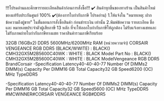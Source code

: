 !!!โปรดอ่านและศึกษารายละเอียดสินค้าก่อนการสั่งซื้อ!!!
✔️ สินค้าทุกชิ้นของทางร้าน เป็นสินค้าใหม่  ของแท้รับประกันศูนย์ 100%
✔️(ต้องการใบกำกับภาษี โปรดอ่าน)
1.ให้แจ้งใน  "หมายเหตุ: ฝากข้อความถึงผู้ขาย" ในขั้นตอนการสั่งซื้อสินค้า ก่อนชำระเงิน เท่านั้น
2.พิมพ์ข้อความ รายละเอียด ชื่อ และ หมายเลขประจำตัวผู้เสียภาษี 13 หลัก ที่จะให้ออกใบกำกับภาษีให้ถูกต้อง
    ไม่รับแจ้งทางแชทและไม่รับภาพถ่ายใบกำกับภาษีทางแชท 
ราคาสินค้ารวมภาษีเรียบร้อย

32GB (16GBx2) DDR5 5600MHz/6200MHz RAM (หน่วยความจำ) CORSAIR VENGEANCE RGB DDR5 (BLACK/WWITE)  : BLACK() CMH32GX5M2B5600C40WK : WHITE  : BLACK
Model
Part No  : BLACK() CMH32GX5M2B5600C40WK : WHITE  : BLACK
ModelVengeance RGB DDR5
BrandCorsair
-Specification
Latency40-40-40-77
Number Of DIMMs2 DIMM(s)
Capacity Per DIMM16 GB
Total Capacity32 GB
Speed6200 (OC) MHz
TypeDDR5

-Specification
Latency40-40-40-77
Number Of DIMMs2 DIMM(s)
Capacity Per DIMM16 GB
Total Capacity32 GB
Speed5600 (OC) MHz
TypeDDR5
#MCWINNER#CORSAIR VENGEANCE RGB#DDR5